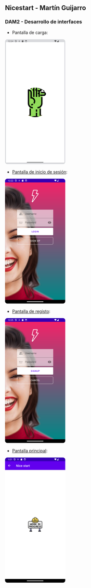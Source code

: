 ## Nicestart - Martín Guijarro

### DAM2 - Desarrollo de interfaces

- Pantalla de carga:

<img src="./img/Screenshot_Load.png" alt="Screenshot Load" width="200px"/>


- [Pantalla de inicio de sesión](https://github.com/martinguijarro/nicestart/blob/main/app/src/main/res/layout/activity_login.xml):

<img src="./img/Screenshot_Login.png" alt="Screenshot Login" width="200px"/>


- [Pantalla de registo](https://github.com/martinguijarro/nicestart/blob/main/app/src/main/res/layout/activity_signup.xml):

<img src="./img/Screenshot_Signup.png" alt="Screenshot Signup" width="200px"/>


- [Pantalla principal](https://github.com/martinguijarro/nicestart/blob/main/app/src/main/res/layout/activity_main.xml):

<img src="./img/Screenshot_Main.png" alt="Screenshot Main" width="200px"/>

